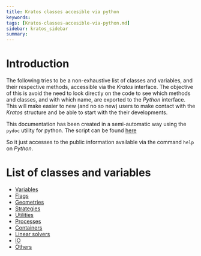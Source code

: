 ```yaml
---
title: Kratos classes accesible via python
keywords: 
tags: [Kratos-classes-accesible-via-python.md]
sidebar: kratos_sidebar
summary: 
---
```


# Introduction

The following tries to be a non-exhaustive list of classes and variables, and their respective methods, accessible via the *Kratos* interface. The objective of this is avoid the need  to look directly on the code to see which methods and classes, and with which name, are exported to the *Python* interface. This will make easier to new (and no so new) users to make contact with the *Kratos* structure and be able to start with the their developments.

This documentation has been created in a semi-automatic way using the `pydoc` utility for python. The script can be found [here](https://github.com/KratosMultiphysics/Documentation/tree/master/Wiki_files/pydoc)

So it just accesses to the public information available via the command `help` on *Python*.

# List of classes and variables

* [Variables](pages/Variables)
* [Flags](pages/Flags)
* [Geometries](pages/Geometry)
* [Strategies](pages/Strategies)
* [Utilities](pages/Utilities)
* [Processes](pages/Processes)
* [Containers](pages/Containers)
* [Linear solvers](pages/LinearSolvers)
* [IO](pages/IO)
* [Others](pages/Others)

